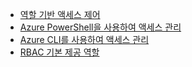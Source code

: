 - [역할 기반 액세스 제어](../articles/active-directory/role-based-access-control-configure.md)
- [Azure PowerShell을 사용하여 액세스 관리](../articles/active-directory/role-based-access-control-manage-access-powershell.md)
- [Azure CLI를 사용하여 액세스 관리](../articles/active-directory/role-based-access-control-manage-access-azure-cli.md)
- [RBAC 기본 제공 역할](../articles/active-directory/role-based-access-built-in-roles.md)

<!---HONumber=AcomDC_0302_2016-->
